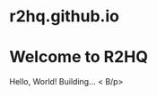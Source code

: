 # r2hq.github.io
<!DOCTYPE html>
<html>
  <head>
    <meta charset="UTF-8">
    <title>R2HQ</title>
  </head>
  <body>
    <h1>Welcome to R2HQ</h1>
    <p>Hello, World! Building... < B/p>
  </body>
</html>
